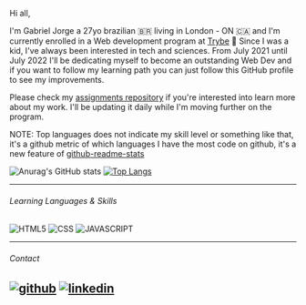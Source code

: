 Hi all,

I'm Gabriel Jorge a 27yo brazilian 🇧🇷 living in London - ON 🇨🇦 and I'm currently enrolled in a Web development program at [Trybe](https://www.betrybe.com/) :rocket:
Since I was a kid, I've always been interested in tech and sciences. From July 2021 until July 2022 I'll be dedicating myself to become an outstanding Web Dev and if you want to follow my learning path you can just follow this GitHub profile to see my improvements. 

Please check my [assignments repository](https://github.com/GabrielJorge94/trybe-assignments) if you're interested into learn more about my work. I'll be updating it daily while I'm moving further on the program.

NOTE: Top languages does not indicate my skill level or something like that, it's a github metric of which languages I have the most code on github, it's a new feature of [github-readme-stats](https://github.com/anuraghazra/github-readme-stats)

![Anurag's GitHub stats](https://github-readme-stats.vercel.app/api?username=GabrielJorge94&show_icons=true&theme=dark)    [![Top Langs](https://github-readme-stats.vercel.app/api/top-langs/?username=GabrielJorge94&layout=compact&theme=dark)](https://github.com/anuraghazra/github-readme-stats)

---

###### Learning Languages & Skills
![HTML5](https://img.shields.io/badge/HTML5-E34F26?style=for-the-badge&logo=html5&logoColor=white)
![CSS](https://img.shields.io/badge/CSS-239120?&style=for-the-badge&logo=css3&logoColor=white)
![JAVASCRIPT](https://img.shields.io/badge/JavaScript-F7DF1E?style=for-the-badge&logo=javascript&logoColor=black)


---       
###### Contact      

[![github](https://img.shields.io/badge/Facebook-1877F2?style=for-the-badge&logo=facebook&logoColor=white)][1]
[![linkedin](https://img.shields.io/badge/GitHub-100000?style=for-the-badge&logo=github&logoColor=white)][2]
---
[1]: https://www.facebook.com/gabrieelh
[2]: https://www.linkedin.com/in/gabrieelh/
